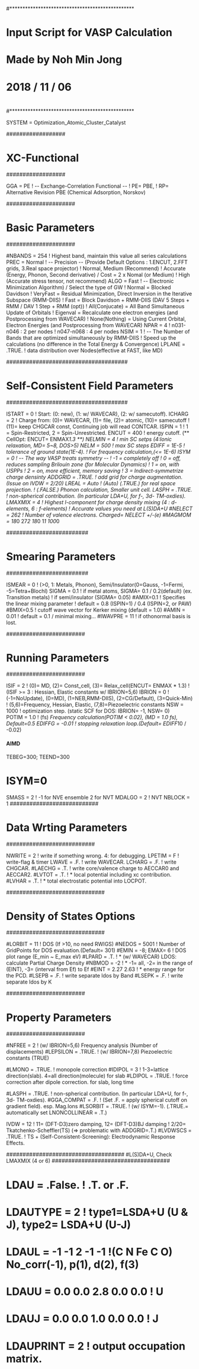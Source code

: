 #************************************************
#   Input Script for VASP Calculation
#
#   Made by Noh Min Jong
#   2018 / 11 / 06
#
#************************************************

SYSTEM = Optimization_Atomic_Cluster_Catalyst

##################
# XC-Functional 
##################
 
 GGA = PE            ! -- Exchange-Correlation Functional --
                     ! PE= PBE, 
                     ! RP= Alternative Revision PBE (Chemical Adsorption, Norskov)

#####################
# Basic Parameters
#####################

 #NBANDS = 254        ! Highest band, maintain this value all series calculations
 PREC   = Normal   ! -- Precision -- (Provide Default Options : 1.ENCUT, 2.FFT grids, 3.Real space projector)
                     ! Normal, Medium (Recommend)
                     ! Accurate (Energy, Phonon, Second derivative) / Cost = 2 x Nomal (or Medium)
                     ! High (Accurate stress tensor, not recommend)
 ALGO   = Fast       ! -- Electronic Minimization Algorithm) / Select the type of GW
                     ! Normal         = Blocked Davidson 
                     ! VeryFast       = Residual Minimization, Direct Inversion in the Iterative Subspace (RMM-DIIS)
                     ! Fast           = Block Davidson + RMM-DIIS (DAV 5 Steps + RMM / DAV 1 Step + RMM (opt)) 
                     ! All(Conjucate) = All Band Simultaneous Update of Orbitals
                     ! Eigenval       = Recalculate one electron energies (and Postprocessing from WAVECAR)
                     ! None(Nothing)  = Using Current Orbital, Electron Energies (and Postprocessing from WAVECAR)
NPAR = 4
                     ! n031-n046 : 2 per nodes
                     ! n047-n068 : 4 per nodes
 NSIM   = 1          ! -- The Number of Bands that are optimized simultaneously by RMM-DIIS
                     ! Speed up the calculations (no difference in the Total Energy & Convergence)
 LPLANE = .TRUE.     ! data distribution over Nodes(effective at FAST, like MD)

#####################################
# Self-Consistent Field Parameters
#####################################

 ISTART  = 0         ! Start: (0: new), (1: w/ WAVECAR), (2: w/ samecutoff).
 ICHARG  = 2         ! Charge from: (0)= WAVECAR, (1)= file, (2)= atomic, (10)= samecutoff
                     ! (11)= keep CHGCAR const, Continuing job will read CONTCAR.
 ISPIN   = 1         ! 1 = Spin-Restricted, 2 = Spin-Unrestricted.
 ENCUT   = 400       ! energy cutoff. (** CellOpt: ENCUT= ENMAX*1.3 **)
 NELMIN  = 4         ! min SC setps (4:Ionic relaxation, MD= 5~8, DOS>5)
 NELM    = 500       ! max SC steps
 EDIFF   = 1E-5      ! tolerance of ground state(1E-4). 
                     ! For frequency calculation,(<= 1E-6)
 ISYM    =  0       ! -- The way VASP treats symmetry --
                     ! -1 = completely off 
                     !  0 = off, reduces sampling Brilouin zone (for Molecular Dynamics)
                     !  1 = on, with USPPs 
                     !  2 = on, more efficient, memory saving
                     !  3 = Indirect-symmetrize charge densinty
 ADDGRID = .TRUE.    ! add grid for charge augmentation. (Issue on IVDW = 2/20)
 LREAL   = Auto      ! (Auto) (.TRUE.) for real space projection.
                     ! (.FALSE.) Phonon calculation, Smaller unit cell.
 LASPH   = .TRUE.    ! non-spherical contribution. (In particular LDA+U, for f-, 3d- TM-oxdies).
 LMAXMIX = 4         ! Highest l-component for charge density mixing (4 : d-elements, 6 : f-elements)
                     ! Accurate values you need at L(S)DA+U 
 #NELECT = 262           ! Number of valence electrons. Charged= NELECT +/-(e) 
#MAGMOM = 18*0 27*2 18*0 1*1 100*0

#########################
# Smearing Parameters
#########################

 ISMEAR  = 0         ! (>0, 1: Metals, Phonon), Semi/Insulator(0=Gauss, -1=Fermi, -5=Tetra+Blochl)
 SIGMA   = 0.1      ! if metal atoms, SIGMA= 0.1 / 0.2(default) (ex. Transition metals)
                     ! if semi/insulator (SIGMA= 0.05)
 #AMIX=0.1           ! Specifies the linear mixing parameter
                     ! default = 0.8 (ISPIN=1) / 0.4 (ISPIN=2, or PAW)
 #BMIX=0.5           ! cutoff wave vector for Kerker mixing (default = 1.0)
 #AMIN = 0.01        ! default = 0.1 / minimal mixing...
 #IWAVPRE = 11       ! if othonormal basis is lost.

########################
# Running Parameters
########################

 ISIF   = 2          ! (0)= MD, (2)= Const_cell, (3)= Relax_cell(ENCUT= ENMAX * 1.3)
                     ! (ISIF >= 3 : Hessian, Elastic constants w/ IBRION=5,6)
 IBRION = 0          ! (-1=NoUpdate), (0=MD), (1=NEB,RMM-DIIS), (2=CG/Default), (3=Quick-Min)
                     ! (5,6)=Frequency, Hessian, Elastic, (7,8)=Piezoelectric constants
 NSW    = 1000       ! optimization step. (static SCF for DOS: IBRION= -1, NSW= 0)  
 POTIM  = 1.0        ! (fs) *Frequency calculation(POTIM < 0.02), (MD = 1.0 fs), Default=0.5
 EDIFFG = -0.01      ! stopping relaxation loop.(Default= EDIFF*10 / -0.02)

#### AIMD
 TEBEG=300; TEEND=300
# ISYM=0
 SMASS  = 2          ! -1 for NVE ensemble 2 for NVT
 MDALGO = 2          ! NVT
 NBLOCK = 1
###########################
# Data Wrting Parameters
###########################

 NWRITE = 2          ! write if something wrong. 4: for debugging.
 LPETIM = F          ! write-flag & timer
 LWAVE  = .F.        ! write WAVECAR.
 LCHARG = .F.        ! write CHGCAR.
 #LAECHG = .T.        ! write core/valence charge to AECCAR0 and AECCAR2.
 #LVTOT  = .T.        ! * local potential including xc contribution.
 #LVHAR  = .T.        ! * total electrostatic potential into LOCPOT.

##############################
# Density of States Options
##############################

 #LORBIT = 11         ! DOS (If >10, no need RWIGS)
 #NEDOS = 5001        ! Number of GridPoints for DOS evaluation.(Default= 301)
 #EMIN = -8; EMAX= 6  ! DOS plot range (E_min ~ E_max eV)
 #LPARD = .T.         ! * (w/ WAVECAR) LDOS: calculate Partial Charge Density
 #NBMOD = -2          ! * -1= all, -2= in the range of (EINT), -3= (interval from Ef) to Ef
 #EINT  = 2.27 2.63   ! * energy range for the PCD.
 #LSEPB = .F.         ! write separate ldos by Band
 #LSEPK = .F.         ! write separate ldos by K

########################
# Property Parameters 
########################

 #NFREE = 2           ! (w/ IBRION=5,6) Frequency analysis (Number of displacements)
 #LEPSILON = .TRUE.   ! (w/ IBRION=7,8) Piezoelectric constants (TRUE) 
 
 #LMONO = .TRUE.      ! monopole correction
 #IDIPOL = 3           ! 1-3=lattice direction(slab). 4=all direction(molecule) for slab
 #LDIPOL = .TRUE.     ! force correction after dipole correction. for slab, long time

 #LASPH   = .TRUE.     ! non-spherical contribution. (In particular LDA+U, for f-, 3d- TM-oxdies).
 #GGA_COMPAT = .F.     ! (Set .F. = apply spherical cutoff on gradient field). esp. Mag.Ions
 #LSORBIT = .TRUE.     ! (w/ ISYM=-1). (.TRUE.= automatically set LNONCOLLINEAR = .T.)

 IVDW = 12           ! 11= (DFT-D3)zero damping, 12= (DFT-D3)BJ damping
                     ! 2/20= Tkatchenko-Scheffler(TS) (=> problematic with ADDGRID=.T.)
 #LVDWSCS = .TRUE.    ! TS + (Self-Consistent-Screening): Electrodynamic Response Effects.

####################################
#L(S)DA+U, Check LMAXMIX (4 or 6)
####################################
 
# LDAU = .False.        ! .T. or .F.
# LDAUTYPE = 2         ! type1=LSDA+U (U & J), type2= LSDA+U (U-J)
# LDAUL  =  -1  -1   2  -1 -1 !(C N Fe C O)  No_corr(-1), p(1), d(2), f(3)
# LDAUU  =  0.0 0.0 2.8 0.0 0.0  ! U
# LDAUJ  =  0.0 0.0 1.0 0.0 0.0  ! J
# LDAUPRINT = 2        ! output occupation matrix.

